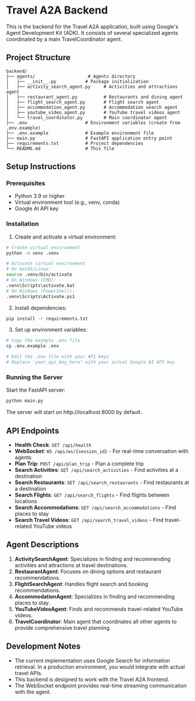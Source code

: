 # Travel A2A Backend

This is the backend for the Travel A2A application, built using Google's Agent Development Kit (ADK). It consists of several specialized agents coordinated by a main TravelCoordinator agent.

## Project Structure

```
backend/
├── agents/                    # Agents directory
│   ├── __init__.py           # Package initialization
│   ├── activity_search_agent.py     # Activities and attractions agent
│   ├── restaurant_agent.py          # Restaurants and dining agent
│   ├── flight_search_agent.py       # Flight search agent
│   ├── accommodation_agent.py       # Accommodation search agent
│   ├── youtube_video_agent.py       # YouTube travel videos agent
│   └── travel_coordinator.py        # Main coordinator agent
├── .env                      # Environment variables (create from .env.example)
├── .env.example              # Example environment file
├── main.py                   # FastAPI application entry point
├── requirements.txt          # Project dependencies
└── README.md                 # This file
```

## Setup Instructions

### Prerequisites

- Python 3.9 or higher
- Virtual environment tool (e.g., venv, conda)
- Google AI API key

### Installation

1. Create and activate a virtual environment:

```bash
# Create virtual environment
python -m venv .venv

# Activate virtual environment
# On macOS/Linux:
source .venv/bin/activate
# On Windows (CMD):
.venv\Scripts\activate.bat
# On Windows (PowerShell):
.venv\Scripts\Activate.ps1
```

2. Install dependencies:

```bash
pip install -r requirements.txt
```

3. Set up environment variables:

```bash
# Copy the example .env file
cp .env.example .env

# Edit the .env file with your API keys
# Replace 'your_api_key_here' with your actual Google AI API key
```

### Running the Server

Start the FastAPI server:

```bash
python main.py
```

The server will start on http://localhost:8000 by default.

## API Endpoints

- **Health Check**: `GET /api/health`
- **WebSocket**: `WS /api/ws/{session_id}` - For real-time conversation with agents
- **Plan Trip**: `POST /api/plan_trip` - Plan a complete trip
- **Search Activities**: `GET /api/search_activities` - Find activities at a destination
- **Search Restaurants**: `GET /api/search_restaurants` - Find restaurants at a destination
- **Search Flights**: `GET /api/search_flights` - Find flights between locations
- **Search Accommodations**: `GET /api/search_accommodations` - Find places to stay
- **Search Travel Videos**: `GET /api/search_travel_videos` - Find travel-related YouTube videos

## Agent Descriptions

1. **ActivitySearchAgent**: Specializes in finding and recommending activities and attractions at travel destinations.
2. **RestaurantAgent**: Focuses on dining options and restaurant recommendations.
3. **FlightSearchAgent**: Handles flight search and booking recommendations.
4. **AccommodationAgent**: Specializes in finding and recommending places to stay.
5. **YouTubeVideoAgent**: Finds and recommends travel-related YouTube videos.
6. **TravelCoordinator**: Main agent that coordinates all other agents to provide comprehensive travel planning.

## Development Notes

- The current implementation uses Google Search for information retrieval. In a production environment, you would integrate with actual travel APIs.
- This backend is designed to work with the Travel A2A frontend.
- The WebSocket endpoint provides real-time streaming communication with the agent.
